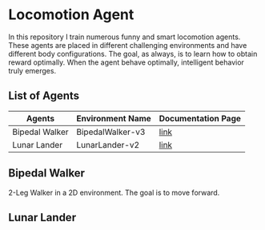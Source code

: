 # Locomotion Agent

In this repository I train numerous funny and smart locomotion agents. These agents are placed in different challenging environments and have different body configurations. The goal, as always, is to learn how to obtain reward optimally. When the agent behave optimally, intelligent behavior truly emerges.

## List of Agents
|        Agents       |     Environment Name     |Documentation Page|
|---------------------|--------------------------|------------------|
|    Bipedal Walker   |     BipedalWalker-v3     |[link](https://gymnasium.farama.org/environments/box2d/bipedal_walker/)|
|    Lunar Lander     |      LunarLander-v2      |[link](https://gymnasium.farama.org/environments/box2d/lunar_lander/)|

## Bipedal Walker
2-Leg Walker in a 2D environment. The goal is to move forward.

## Lunar Lander
